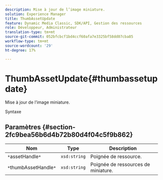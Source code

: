 ```yaml
---
description: Mise à jour de l’image miniature.
solution: Experience Manager
title: ThumbAssetUpdate
feature: Dynamic Media Classic, SDK/API, Gestion des ressources
role: Développeur, Administrateur
translation-type: tm+mt
source-git-commit: 052bfcbcf1bd4ccf60afa7e3325bf58dd07cba85
workflow-type: tm+mt
source-wordcount: '29'
ht-degree: 17%

---
```



# ThumbAssetUpdate{#thumbassetupdate}

Mise à jour de l’image miniature.

Syntaxe

## Paramètres {#section-2fc9bea56b6d4b72b80d4f04c5f9b862}

| Nom | Type | Description |
|---|---|---|
| `*`assetHandle`*` | `xsd:string` | Poignée de ressource. |
| `*`thumbAssetHandle`*` | `xsd:string` | Poignée de ressources de miniature. |

